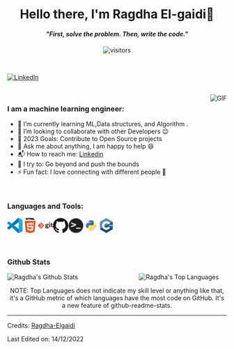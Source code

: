 
<p>
  <h1 align="center"><b>Hello there, I'm Ragdha El-gaidi👋</b></h1>
</p>

<p>
  <h4 align="center"><b><i>"First, solve the problem. Then, write the code."</i></b></h4>
</p>

<p align="center">
    <img align="center" alt="visitors" src="https://gpvc.arturio.dev/Ragdha-Elgaidi" />
</p>

<p align="center">
<br>

<a href="https://www.linkedin.com/in/ragdha-elgaidi-9040a01b9/"><img src="https://img.shields.io/badge/linkedin-%230077B5.svg?&style=for-the-badge&logo=linkedin&logoColor=white" alt="LinkedIn" /></a>&nbsp;

</p>

<br>

<img align="right" height="200px" alt="GIF" src="https://media.tenor.com/Yzeh4Z4UQuAAAAAC/viciadoemcodar.gif" />

### I am a machine learning engineer:
- 🌱 I’m currently learning  ML,Data structures, and Algorithm .
- 👯 I’m looking to collaborate with other Developers :wink:
- 🥅 2023 Goals: Contribute to Open Source projects
- 💬 Ask me about anything, I am happy to help :smile:
- 📬 How to reach me: [Linkedin](https://www.linkedin.com/in/ragdha-elgaidi-9040a01b9/)
- 🧗 I try to: Go beyond and push the bounds
- ⚡ Fun fact: I love connecting with different people :raised_hands:

<br>

### Languages and Tools: 

<img align="left" alt="Visual Studio Code" width="35px" src="https://raw.githubusercontent.com/github/explore/80688e429a7d4ef2fca1e82350fe8e3517d3494d/topics/visual-studio-code/visual-studio-code.png" />
<img align="left" alt="HTML5" width="35px" src="https://raw.githubusercontent.com/github/explore/80688e429a7d4ef2fca1e82350fe8e3517d3494d/topics/html/html.png" />
<img align="left" alt="Git" width="35px" src="https://raw.githubusercontent.com/github/explore/80688e429a7d4ef2fca1e82350fe8e3517d3494d/topics/git/git.png" />
<img align="left" alt="GitHub" width="35px" src="https://raw.githubusercontent.com/github/explore/78df643247d429f6cc873026c0622819ad797942/topics/github/github.png" />
<img align="left" alt="HTML5" width="35px" src="https://raw.githubusercontent.com/github/explore/80688e429a7d4ef2fca1e82350fe8e3517d3494d/topics/terminal/terminal.png" />
<img align="left" alt="HTML5" width="35px" src="https://raw.githubusercontent.com/github/explore/80688e429a7d4ef2fca1e82350fe8e3517d3494d/topics/python/python.png" />
<img align="left" alt="HTML5" width="35px" src="https://raw.githubusercontent.com/github/explore/80688e429a7d4ef2fca1e82350fe8e3517d3494d/topics/cpp/cpp.png" />
<br>
<br>
<br>
<br>



### Github Stats

<img align="left" src="https://github.com/Ragdha-Elgaidi&&show_icons=true&include_all_commits=true&title_color=fff&icon_color=79ff97&text_color=efefef&bg_color=24292e" alt="Ragdha's Github Stats" width="60%">
  
<img src="https://github-readme-stats.vercel.app/api/top-langs/?username=Ragdha-Elgaidi&show_icons=true&hide_border=true&theme=radical" width="37%" alt="Ragdha's Top Languages">

<p align="center">
    NOTE: Top Languages does not indicate my skill level or anything like that, it's a GitHub metric of which languages have the most code on GitHub. It's a new feature of github-readme-stats.
</p>

-----
Credits: [Ragdha-Elgaidi](https://github.com/Ragdha-Elgaidi)

Last Edited on: 14/12/2022
